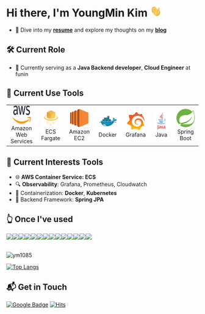 <div align="left">

# Hi there, I'm YoungMin Kim <img width="30px" height="30" src="https://github.com/SatYu26/SatYu26/raw/master/Assets/Hi.gif" />

- 🔗 Dive into my [**resume**](https://ymkim-portfolio.oopy.io) and explore my thoughts on my [**blog**](https://sw-ym.tistory.com)

## 🛠️ Current Role

- 🏦 Currently serving as a **Java Backend developer**, **Cloud Engineer** at funin

## 🔨 Current Use Tools

<table>
  <tr>
    <td align="center" width="96">
      <a href="#">
        <img src="https://raw.githubusercontent.com/ym1085/Pass-Github-User-Contents/master/2560px-Amazon_Web_Services_Logo.svg.png" width="48" height="48" alt="Amazon Web Services" />
      </a>
      <br>Amazon Web Services
    </td>
	<td align="center" width="96">
      <a href="#">
        <img src="https://raw.githubusercontent.com/ym1085/Pass-Github-User-Contents/master/fargate.png" width="48" height="48" alt="Grafana" />
      </a>
      <br>ECS Fargate
    </td>
	<td align="center" width="96">
      <a href="#">
        <img src="https://raw.githubusercontent.com/ym1085/Pass-Github-User-Contents/master/aws-ec2-icon-848x1024-2veiq7dx.png" width="48" height="48" alt="Amazon EC2" />
      </a>
      <br>Amazon EC2
    </td>
	<td align="center" width="96">
      <a href="#">
        <img src="https://raw.githubusercontent.com/ym1085/Pass-Github-User-Contents/42fb8753a309a3d09837b749d1be7fc2a5e02a9c/docker-original.svg" width="48" height="48" alt="Grafana" />
      </a>
      <br>Docker
    </td>
    <td align="center" width="96">
      <a href="#">
        <img src="https://raw.githubusercontent.com/ym1085/Pass-Github-User-Contents/master/Grafana_icon.svg.png" width="48" height="48" alt="Grafana" />
      </a>
      <br>Grafana
    </td>
	<td align="center" width="96">
      <a href="#">
        <img src="https://raw.githubusercontent.com/ym1085/Pass-Github-User-Contents/068b9e338cf79a7af37dd7302fa51a822da41057/java.svg" width="48" height="48" alt="Grafana" />
      </a>
      <br>Java
    </td>
	<td align="center" width="96">
      <a href="#">
        <img src="https://raw.githubusercontent.com/ym1085/Pass-Github-User-Contents/068b9e338cf79a7af37dd7302fa51a822da41057/spring-icon.svg" width="48" height="48" alt="Grafana" />
      </a>
      <br>Spring Boot
    </td>
  </tr>
</table>

## 🌱 Current Interests Tools

- 🌐 **AWS Container Service: ECS**
- 🔍 **Observability**: Grafana, Prometheus, Cloudwatch
- 🐳 Containerization: **Docker**, **Kubernetes**
- 🌿 Backend Framework: **Spring JPA**

## 👆 Once I've used

<div style="display:flex; flex-direction:row;">
    <img src="https://img.shields.io/badge/java-007396?style=for-the-badge&logo=java&logoColor=white"> 
    <img src="https://img.shields.io/badge/Spring Boot-6DB33F?style=for-the-badge&logo=spring boot&logoColor=white"> 
    <img src="https://img.shields.io/badge/mysql-4479A1?style=for-the-badge&logo=mysql&logoColor=white">
    <img src="https://img.shields.io/badge/-ElasticSearch-005571?style=for-the-badge&logo=elasticsearch">
    <img src="https://img.shields.io/badge/docker-%230db7ed.svg?style=for-the-badge&logo=docker&logoColor=white">
    <br>
    <img src="https://img.shields.io/badge/linux-FCC624?style=for-the-badge&logo=linux&logoColor=black">
    <img src="https://img.shields.io/badge/Amazon AWS-232F3E?style=for-the-badge&logo=amazon aws&logoColor=white">  
    <img src="https://img.shields.io/badge/AWS%20Fargate-F90?logo=awsfargate&logoColor=fff&style=for-the-badge">
    <img src="https://img.shields.io/badge/Amazon EC2-FF9900?style=for-the-badge&logo=amazon ec2&logoColor=white"> 
    <br>
    <img src="https://img.shields.io/badge/github-%23121011.svg?style=for-the-badge&logo=github&logoColor=white">
    <img src="https://img.shields.io/badge/GitLab-330F63?style=for-the-badge&logo=gitlab&logoColor=white">
    <img src="https://img.shields.io/badge/Slack-4A154B?style=for-the-badge&logo=slack&logoColor=white">
    <img src="https://img.shields.io/badge/Notion-%23000000.svg?style=for-the-badge&logo=notion&logoColor=white">
    <img src="https://img.shields.io/badge/jira-%230A0FFF.svg?style=for-the-badge&logo=jira&logoColor=white)">
<!--     <br>
    <img src="https://img.shields.io/badge/html5-E34F26?style=flat-square&logo=html5&logoColor=white"> 
    <img src="https://img.shields.io/badge/css-1572B6?style=flat-square&logo=css3&logoColor=white"> 
    <img src="https://img.shields.io/badge/javascript-F7DF1E?style=flat-square&logo=javascript&logoColor=black"> 
    <img src="https://img.shields.io/badge/bootstrap-7952B3?style=flat-square&logo=bootstrap&logoColor=white"> -->
    <br>
</div><br>
</div>

<!-- [![Solved.ac](http://mazassumnida.wtf/api/v2/generate_badge?boj=dlwlgh1254)](https://solved.ac/dlwlgh1254) -->

<div align=left>

<!-- ![ym1085](https://github-readme-stats.vercel.app/api?username=ym1085&show_icons=true&layout=compact&theme=white) -->
![ym1085](https://github-readme-stats.vercel.app/api?username=ym1085&show_icons=true&layout=compact&theme=blue-green)

<!-- [![Top Langs](https://github-readme-stats.vercel.app/api/top-langs/?username=ym1085&layout=compact&theme=white&langs_count=5)](https://github.com/anuraghazra/github-readme-stats) -->
[![Top Langs](https://github-readme-stats.vercel.app/api/top-langs/?username=ym1085&layout=compact&theme=blue-green&langs_count=5)](https://github.com/anuraghazra/github-readme-stats)

</div>

## 📬 Get in Touch

[![Google Badge](https://img.shields.io/badge/-Google-4285F4?style=flat-square&logo=Google&logoColor=white&link=mailto:youngmin1085@gmail.com)](mailto:youngmin1085@gmail.com)
[![Hits](https://hits.seeyoufarm.com/api/count/incr/badge.svg?url=https%3A%2F%2Fgithub.com%2Fym1085&count_bg=%2379C83D&title_bg=%23D5D337&icon=&icon_color=%23E7E7E7&title=hits&edge_flat=false)](https://hits.seeyoufarm.com)
